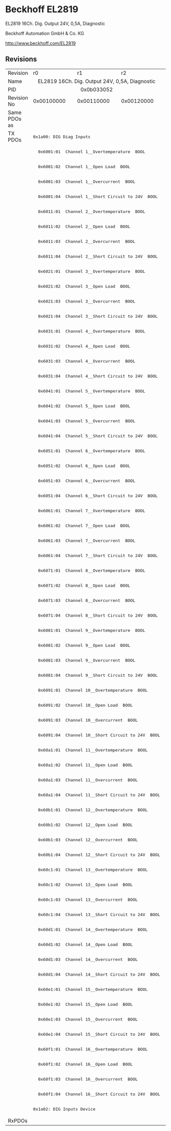 # Beckhoff EL2819

EL2819 16Ch. Dig. Output 24V, 0,5A, Diagnostic

Beckhoff Automation GmbH & Co. KG

http://www.beckhoff.com/EL2819

## Revisions
<table>
<tr>
<td>Revision</td>
<td>r0</td>
<td>r1</td>
<td>r2</td>
</tr>
<tr>
<td>Name</td>
<td colspan=3 align="center">EL2819 16Ch. Dig. Output 24V, 0,5A, Diagnostic</td>
</tr>
<tr>
<td>PID</td>
<td colspan=3 align="center">0x0b033052</td>
</tr>
<tr>
<td>Revision No</td>
<td>0x00100000</td>
<td>0x00110000</td>
<td>0x00120000</td>
</tr>
<tr>
<td>Same PDOs as</td>
<td colspan=3 align="center"></td>
</tr>
<tr>
<td rowspan=66 valign=top>TX PDOs</td>
<td colspan=3 align="left"><pre>0x1a00: DIG Diag Inputs</pre></td>
<td></td>
</tr>
<tr>
<td colspan=3 align="left"><pre>  0x6001:01  Channel 1__Overtemperature  BOOL</pre></td>
</tr>
<tr>
<td colspan=3 align="left"><pre>  0x6001:02  Channel 1__Open Load  BOOL</pre></td>
</tr>
<tr>
<td colspan=3 align="left"><pre>  0x6001:03  Channel 1__Overcurrent  BOOL</pre></td>
</tr>
<tr>
<td colspan=3 align="left"><pre>  0x6001:04  Channel 1__Short Circuit to 24V  BOOL</pre></td>
</tr>
<tr>
<td colspan=3 align="left"><pre>  0x6011:01  Channel 2__Overtemperature  BOOL</pre></td>
</tr>
<tr>
<td colspan=3 align="left"><pre>  0x6011:02  Channel 2__Open Load  BOOL</pre></td>
</tr>
<tr>
<td colspan=3 align="left"><pre>  0x6011:03  Channel 2__Overcurrent  BOOL</pre></td>
</tr>
<tr>
<td colspan=3 align="left"><pre>  0x6011:04  Channel 2__Short Circuit to 24V  BOOL</pre></td>
</tr>
<tr>
<td colspan=3 align="left"><pre>  0x6021:01  Channel 3__Overtemperature  BOOL</pre></td>
</tr>
<tr>
<td colspan=3 align="left"><pre>  0x6021:02  Channel 3__Open Load  BOOL</pre></td>
</tr>
<tr>
<td colspan=3 align="left"><pre>  0x6021:03  Channel 3__Overcurrent  BOOL</pre></td>
</tr>
<tr>
<td colspan=3 align="left"><pre>  0x6021:04  Channel 3__Short Circuit to 24V  BOOL</pre></td>
</tr>
<tr>
<td colspan=3 align="left"><pre>  0x6031:01  Channel 4__Overtemperature  BOOL</pre></td>
</tr>
<tr>
<td colspan=3 align="left"><pre>  0x6031:02  Channel 4__Open Load  BOOL</pre></td>
</tr>
<tr>
<td colspan=3 align="left"><pre>  0x6031:03  Channel 4__Overcurrent  BOOL</pre></td>
</tr>
<tr>
<td colspan=3 align="left"><pre>  0x6031:04  Channel 4__Short Circuit to 24V  BOOL</pre></td>
</tr>
<tr>
<td colspan=3 align="left"><pre>  0x6041:01  Channel 5__Overtemperature  BOOL</pre></td>
</tr>
<tr>
<td colspan=3 align="left"><pre>  0x6041:02  Channel 5__Open Load  BOOL</pre></td>
</tr>
<tr>
<td colspan=3 align="left"><pre>  0x6041:03  Channel 5__Overcurrent  BOOL</pre></td>
</tr>
<tr>
<td colspan=3 align="left"><pre>  0x6041:04  Channel 5__Short Circuit to 24V  BOOL</pre></td>
</tr>
<tr>
<td colspan=3 align="left"><pre>  0x6051:01  Channel 6__Overtemperature  BOOL</pre></td>
</tr>
<tr>
<td colspan=3 align="left"><pre>  0x6051:02  Channel 6__Open Load  BOOL</pre></td>
</tr>
<tr>
<td colspan=3 align="left"><pre>  0x6051:03  Channel 6__Overcurrent  BOOL</pre></td>
</tr>
<tr>
<td colspan=3 align="left"><pre>  0x6051:04  Channel 6__Short Circuit to 24V  BOOL</pre></td>
</tr>
<tr>
<td colspan=3 align="left"><pre>  0x6061:01  Channel 7__Overtemperature  BOOL</pre></td>
</tr>
<tr>
<td colspan=3 align="left"><pre>  0x6061:02  Channel 7__Open Load  BOOL</pre></td>
</tr>
<tr>
<td colspan=3 align="left"><pre>  0x6061:03  Channel 7__Overcurrent  BOOL</pre></td>
</tr>
<tr>
<td colspan=3 align="left"><pre>  0x6061:04  Channel 7__Short Circuit to 24V  BOOL</pre></td>
</tr>
<tr>
<td colspan=3 align="left"><pre>  0x6071:01  Channel 8__Overtemperature  BOOL</pre></td>
</tr>
<tr>
<td colspan=3 align="left"><pre>  0x6071:02  Channel 8__Open Load  BOOL</pre></td>
</tr>
<tr>
<td colspan=3 align="left"><pre>  0x6071:03  Channel 8__Overcurrent  BOOL</pre></td>
</tr>
<tr>
<td colspan=3 align="left"><pre>  0x6071:04  Channel 8__Short Circuit to 24V  BOOL</pre></td>
</tr>
<tr>
<td colspan=3 align="left"><pre>  0x6081:01  Channel 9__Overtemperature  BOOL</pre></td>
</tr>
<tr>
<td colspan=3 align="left"><pre>  0x6081:02  Channel 9__Open Load  BOOL</pre></td>
</tr>
<tr>
<td colspan=3 align="left"><pre>  0x6081:03  Channel 9__Overcurrent  BOOL</pre></td>
</tr>
<tr>
<td colspan=3 align="left"><pre>  0x6081:04  Channel 9__Short Circuit to 24V  BOOL</pre></td>
</tr>
<tr>
<td colspan=3 align="left"><pre>  0x6091:01  Channel 10__Overtemperature  BOOL</pre></td>
</tr>
<tr>
<td colspan=3 align="left"><pre>  0x6091:02  Channel 10__Open Load  BOOL</pre></td>
</tr>
<tr>
<td colspan=3 align="left"><pre>  0x6091:03  Channel 10__Overcurrent  BOOL</pre></td>
</tr>
<tr>
<td colspan=3 align="left"><pre>  0x6091:04  Channel 10__Short Circuit to 24V  BOOL</pre></td>
</tr>
<tr>
<td colspan=3 align="left"><pre>  0x60a1:01  Channel 11__Overtemperature  BOOL</pre></td>
</tr>
<tr>
<td colspan=3 align="left"><pre>  0x60a1:02  Channel 11__Open Load  BOOL</pre></td>
</tr>
<tr>
<td colspan=3 align="left"><pre>  0x60a1:03  Channel 11__Overcurrent  BOOL</pre></td>
</tr>
<tr>
<td colspan=3 align="left"><pre>  0x60a1:04  Channel 11__Short Circuit to 24V  BOOL</pre></td>
</tr>
<tr>
<td colspan=3 align="left"><pre>  0x60b1:01  Channel 12__Overtemperature  BOOL</pre></td>
</tr>
<tr>
<td colspan=3 align="left"><pre>  0x60b1:02  Channel 12__Open Load  BOOL</pre></td>
</tr>
<tr>
<td colspan=3 align="left"><pre>  0x60b1:03  Channel 12__Overcurrent  BOOL</pre></td>
</tr>
<tr>
<td colspan=3 align="left"><pre>  0x60b1:04  Channel 12__Short Circuit to 24V  BOOL</pre></td>
</tr>
<tr>
<td colspan=3 align="left"><pre>  0x60c1:01  Channel 13__Overtemperature  BOOL</pre></td>
</tr>
<tr>
<td colspan=3 align="left"><pre>  0x60c1:02  Channel 13__Open Load  BOOL</pre></td>
</tr>
<tr>
<td colspan=3 align="left"><pre>  0x60c1:03  Channel 13__Overcurrent  BOOL</pre></td>
</tr>
<tr>
<td colspan=3 align="left"><pre>  0x60c1:04  Channel 13__Short Circuit to 24V  BOOL</pre></td>
</tr>
<tr>
<td colspan=3 align="left"><pre>  0x60d1:01  Channel 14__Overtemperature  BOOL</pre></td>
</tr>
<tr>
<td colspan=3 align="left"><pre>  0x60d1:02  Channel 14__Open Load  BOOL</pre></td>
</tr>
<tr>
<td colspan=3 align="left"><pre>  0x60d1:03  Channel 14__Overcurrent  BOOL</pre></td>
</tr>
<tr>
<td colspan=3 align="left"><pre>  0x60d1:04  Channel 14__Short Circuit to 24V  BOOL</pre></td>
</tr>
<tr>
<td colspan=3 align="left"><pre>  0x60e1:01  Channel 15__Overtemperature  BOOL</pre></td>
</tr>
<tr>
<td colspan=3 align="left"><pre>  0x60e1:02  Channel 15__Open Load  BOOL</pre></td>
</tr>
<tr>
<td colspan=3 align="left"><pre>  0x60e1:03  Channel 15__Overcurrent  BOOL</pre></td>
</tr>
<tr>
<td colspan=3 align="left"><pre>  0x60e1:04  Channel 15__Short Circuit to 24V  BOOL</pre></td>
</tr>
<tr>
<td colspan=3 align="left"><pre>  0x60f1:01  Channel 16__Overtemperature  BOOL</pre></td>
</tr>
<tr>
<td colspan=3 align="left"><pre>  0x60f1:02  Channel 16__Open Load  BOOL</pre></td>
</tr>
<tr>
<td colspan=3 align="left"><pre>  0x60f1:03  Channel 16__Overcurrent  BOOL</pre></td>
</tr>
<tr>
<td colspan=3 align="left"><pre>  0x60f1:04  Channel 16__Short Circuit to 24V  BOOL</pre></td>
</tr>
<tr>
<td colspan=3 align="left"><pre>0x1a02: DIG Inputs Device</pre></td>
</tr>
<tr>
<td>RxPDOs</td>
<td colspan=3 align="left"></td>
</tr>
</table>
